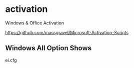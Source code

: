 # activation
Windows &amp; Office Activation

https://github.com/massgravel/Microsoft-Activation-Scripts

## Windows All Option Shows
ei.cfg

